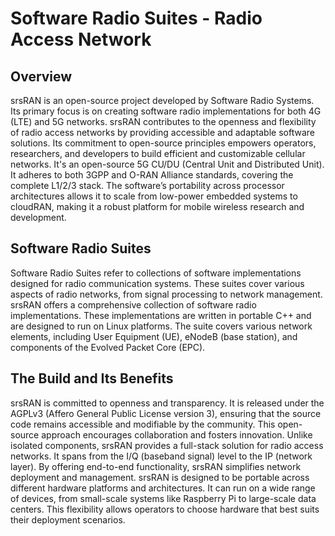 # Software Radio Suites - Radio Access Network

## Overview
srsRAN is an open-source project developed by Software Radio Systems. Its primary focus is on creating software radio implementations for both 4G (LTE) and 5G networks. srsRAN contributes to the openness and flexibility of radio access networks by providing accessible and adaptable software solutions. Its commitment to open-source principles empowers operators, researchers, and developers to build efficient and customizable cellular networks. It's an open-source 5G CU/DU (Central Unit and Distributed Unit). It adheres to both 3GPP and O-RAN Alliance standards, covering the complete L1/2/3 stack. The software’s portability across processor architectures allows it to scale from low-power embedded systems to cloudRAN, making it a robust platform for mobile wireless research and development.

## Software Radio Suites
Software Radio Suites refer to collections of software implementations designed for radio communication systems. These suites cover various aspects of radio networks, from signal processing to network management. srsRAN offers a comprehensive collection of software radio implementations. These implementations are written in portable C++ and are designed to run on Linux platforms. The suite covers various network elements, including User Equipment (UE), eNodeB (base station), and components of the Evolved Packet Core (EPC).

## The Build and Its Benefits
srsRAN is committed to openness and transparency. It is released under the AGPLv3 (Affero General Public License version 3), ensuring that the source code remains accessible and modifiable by the community. This open-source approach encourages collaboration and fosters innovation. Unlike isolated components, srsRAN provides a full-stack solution for radio access networks. It spans from the I/Q (baseband signal) level to the IP (network layer). By offering end-to-end functionality, srsRAN simplifies network deployment and management. srsRAN is designed to be portable across different hardware platforms and architectures. It can run on a wide range of devices, from small-scale systems like Raspberry Pi to large-scale data centers. This flexibility allows operators to choose hardware that best suits their deployment scenarios.
